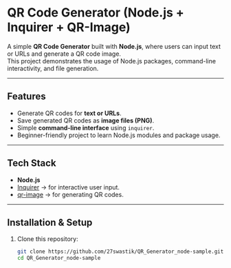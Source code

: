 # QR Code Generator (Node.js + Inquirer + QR-Image)

A simple **QR Code Generator** built with **Node.js**, where users can input text or URLs and generate a QR code image.  
This project demonstrates the usage of Node.js packages, command-line interactivity, and file generation.

---

##  Features
- Generate QR codes for **text or URLs**.
- Save generated QR codes as **image files (PNG)**.
- Simple **command-line interface** using `inquirer`.
- Beginner-friendly project to learn Node.js modules and package usage.

---

##  Tech Stack
- **Node.js**
- [Inquirer](https://www.npmjs.com/package/inquirer) → for interactive user input.
- [qr-image](https://www.npmjs.com/package/qr-image) → for generating QR codes.

---

##  Installation & Setup

1. Clone this repository:
   ```bash
   git clone https://github.com/27swastik/QR_Generator_node-sample.git
   cd QR_Generator_node-sample
